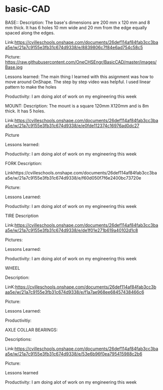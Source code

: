 # basic-CAD


BASE::
Description:  The base's dimensions are 200 mm x 120 mm and 8 mm thick. It has 6 holes 10 mm wide and 20 mm from the edge equally spaced along the edges.

Link:https://cvilleschools.onshape.com/documents/26def114af84fab3cc3baa5e/w/21a7c9155e3fb31c674d9338/e/8839806c7f84e6ad754c58c5


Picture: 
https://raw.githubusercontent.com/OneCHSEngr/BasicCAD/master/images/Base.jpg



Lessons learned: The main thing I learned with this asignment was how to move around OnShape. The step by step video was helpful.
   I used linear pattern to make the holes


Productivity: I am doing alot of work on my engineering this week



MOUNT: 
Description: The mount is a square 120mm X120mm and is 8m thick.   It has 5 holes. 

Link:https://cvilleschools.onshape.com/documents/26def114af84fab3cc3baa5e/w/21a7c9155e3fb31c674d9338/e/e0fde112374c16976ad0dc27

Picture

Lessons learned: 

Productivity: I am doing alot of work on my engineering this week



FORK
Description:

Linkhttps://cvilleschools.onshape.com/documents/26def114af84fab3cc3baa5e/w/21a7c9155e3fb31c674d9338/e/f60d050f7f6e2400bc73720e

Picture:

Lessons Learned:

Productivity: I am doing alot of work on my engineering this week


TIRE
Description

Link:https://cvilleschools.onshape.com/documents/26def114af84fab3cc3baa5e/w/21a7c9155e3fb31c674d9338/e/de1f01e271b619a40102d1c8

Pictures:

Lessons Learned:

Productivity: I am doing alot of work on my engineering this week


WHEEL

Description:

LinK:https://cvilleschools.onshape.com/documents/26def114af84fab3cc3baa5e/w/21a7c9155e3fb31c674d9338/e/f1a7ae968ee68457438466c6

Picture:

Lessons Learned:

Productivitiy:



AXLE COLLAR BEARINGS:

Descriptions:

Link:https://cvilleschools.onshape.com/documents/26def114af84fab3cc3baa5e/w/21a7c9155e3fb31c674d9338/e/53e6b96f0ea795415988c2b6

Picture:

Lessons learned

Productivity: I am doing alot of work on my engineering this week



